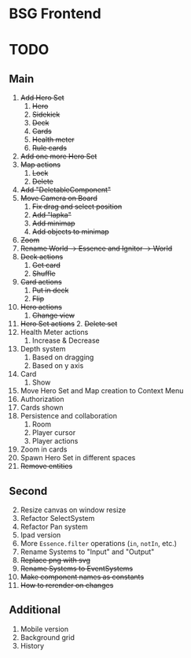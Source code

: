 # BSG Frontend

# TODO

## Main

1. ~~Add Hero Set~~
   1. ~~Hero~~
   2. ~~Sidekick~~
   3. ~~Deck~~
   4. ~~Cards~~
   5. ~~Health meter~~
   6. ~~Rule cards~~
2. ~~Add one more Hero Set~~
3. ~~Map actions~~
   1. ~~Lock~~
   2. ~~Delete~~
4. ~~Add "DeletableComponent"~~
5. ~~Move Camera on Board~~
   1. ~~Fix drag and select position~~
   2. ~~Add "lapka"~~
   3. ~~Add minimap~~
   4. ~~Add objects to minimap~~
6. ~~Zoom~~
7. ~~Rename World -> Essence and Ignitor -> World~~
8. ~~Deck actions~~
   1. ~~Get card~~
   2. ~~Shuffle~~
9. ~~Card actions~~
   1. ~~Put in deck~~
   2. ~~Flip~~
10. ~~Hero actions~~
    1. ~~Change view~~
11. ~~Hero Set actions~~ 2. ~~Delete set~~
12. Health Meter actions
    1. Increase & Decrease
13. Depth system
    1. Based on dragging
    2. Based on y axis
14. Card
    1. Show
15. Move Hero Set and Map creation to Context Menu
16. Authorization
17. Cards shown
18. Persistence and collaboration
    1. Room
    2. Player cursor
    3. Player actions
19. Zoom in cards
20. Spawn Hero Set in different spaces
21. ~~Remove entities~~

## Second

2. Resize canvas on window resize
1. Refactor SelectSystem
1. Refactor Pan system
1. Ipad version
1. More `Essence.filter` operations (`in`, `notIn`, etc.)
1. Rename Systems to "Input" and "Output"
1. ~~Replace png with svg~~
1. ~~Rename Systems to EventSystems~~
1. ~~Make component names as constants~~
1. ~~How to rerender on changes~~

## Additional

1. Mobile version
2. Background grid
3. History
